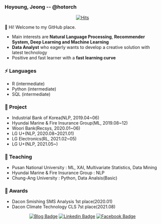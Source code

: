 ### Hoyoung, Jeong -- @hotorch

<div align=center>
	
[![Hits](https://hits.seeyoufarm.com/api/count/incr/badge.svg?url=https%3A%2F%2Fgithub.com%2Fhotorch%2F&count_bg=%2379C83D&title_bg=%23555555&icon=&icon_color=%23E7E7E7&title=hits&edge_flat=false)](https://hits.seeyoufarm.com)

</div>

👋 Hi! Welcome to my GitHub place.
- Main interests are **Natural Language Processing**, **Recommender System, Deep Learning and Machine Learning**
- **Data Analyst** who eagerly wants to develop a creative solution with latest technology
- Positive and fast learner with a **fast learning curve**

### ⚡ Languages 
- R (intermediate)
- Python (intermediate)
- SQL (intermediate)

### 🌱 Project
- Industrial Bank of Korea(NLP, 2019.04~06)
- Hyundai Marine & Fire Insurance Group(ML, 2019.08~12)
- Woori Bank(Recsys, 2020.01~06)
- LG U+(NLP, 2020.08~2021.01)
- LG Electronics(RL, 2021.02~05)
- LG U+(NLP, 2021.05~)


### 💬 Teaching
- Pusan National University : ML, XAI, Multivariate Statistics, Data Mining
- Hyundai Marine & Fire Insurance Group : NLP
- Chung-Ang University : Python, Data Analsis(Basic)

### 🎨 Awards
- Dacon Smishing SMS Analysis 1st place(2020.01)
- Dacon Climate Technology CLS 7st place(2021.08)


<div align=center>
	
[![Blog Badge](http://img.shields.io/badge/-Tech%20blog-black?style=flat-square&logo=github&link=https://hotorch.tistory.com/)](https://hotorch.tistory.com/)
[![Linkedin Badge](https://img.shields.io/badge/-LinkedIn-blue?style=flat-square&logo=Linkedin&logoColor=white&link=https://www.linkedin.com/in/hoyoung-jeong-0b2790175/)](https://www.linkedin.com/in/hoyoung-jeong-0b2790175/)
[![Facebook Badge](https://img.shields.io/badge/facebook-1877f2?style=flat-square&logo=facebook&logoColor=white&link=https://www.facebook.com/hotorch)](https://www.facebook.com/hotorch)

</div>
